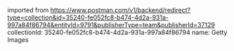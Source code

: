imported from https://www.postman.com/v1/backend/redirect?type=collection&id=35240-fe052fc8-b474-4d2a-931a-997a84f86794&entityId=9791&publisherType=team&publisherId=37129
collectionId: 35240-fe052fc8-b474-4d2a-931a-997a84f86794
name: Getty Images